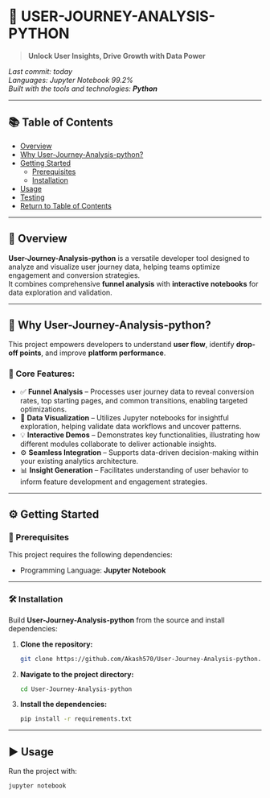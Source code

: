 # 🧭 USER-JOURNEY-ANALYSIS-PYTHON

> **Unlock User Insights, Drive Growth with Data Power**

_Last commit: today_  
_Languages: Jupyter Notebook 99.2%_  
_Built with the tools and technologies: **Python**_

---

## 📚 Table of Contents

- [Overview](#overview)
- [Why User-Journey-Analysis-python?](#why-user-journey-analysis-python)
- [Getting Started](#getting-started)
  - [Prerequisites](#prerequisites)
  - [Installation](#installation)
- [Usage](#usage)
- [Testing](#testing)
- [Return to Table of Contents](#-table-of-contents)

---

## 🧩 Overview

**User-Journey-Analysis-python** is a versatile developer tool designed to analyze and visualize user journey data, helping teams optimize engagement and conversion strategies.  
It combines comprehensive **funnel analysis** with **interactive notebooks** for data exploration and validation.

---

## 🚀 Why User-Journey-Analysis-python?

This project empowers developers to understand **user flow**, identify **drop-off points**, and improve **platform performance**.

### 🔑 Core Features:

- ✅ **Funnel Analysis** – Processes user journey data to reveal conversion rates, top starting pages, and common transitions, enabling targeted optimizations.  
- 🔄 **Data Visualization** – Utilizes Jupyter notebooks for insightful exploration, helping validate data workflows and uncover patterns.  
- 💡 **Interactive Demos** – Demonstrates key functionalities, illustrating how different modules collaborate to deliver actionable insights.  
- ⚙️ **Seamless Integration** – Supports data-driven decision-making within your existing analytics architecture.  
- 📊 **Insight Generation** – Facilitates understanding of user behavior to inform feature development and engagement strategies.

---

## ⚙️ Getting Started

### 🧾 Prerequisites

This project requires the following dependencies:

- Programming Language: **Jupyter Notebook**

---

### 🛠️ Installation

Build **User-Journey-Analysis-python** from the source and install dependencies:

1. **Clone the repository:**

    ```bash
    git clone https://github.com/Akash570/User-Journey-Analysis-python.git
    ```

2. **Navigate to the project directory:**

    ```bash
    cd User-Journey-Analysis-python
    ```

3. **Install the dependencies:**

    ```bash
    pip install -r requirements.txt
    ```

---

## ▶️ Usage

Run the project with:

```bash
jupyter notebook
